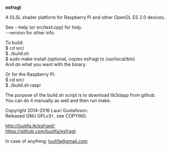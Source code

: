 **esfragt**

A GLSL shader platform for Raspberry Pi and other OpenGL ES 2.0 devices.

See --help (or src/text.cpp) for help.  
--version for other info.

To build:  
    $ cd src/  
    $ ./build.sh  
    $ sudo make install (optional, copies esfragt to /usr/local/bin)  
    And do what you want with the binary.  

Or for the Raspberry Pi:  
    $ cd src/  
    $ ./build.sh raspi

The purpose of the build.sh script is to download lib3dapp from github.  
You can do it manually as well and then run make.

Copyright 2014-2016 Lauri Gustafsson.  
Released GNU GPLv3+, see COPYING.

<http://luutifa.tk/esfragt/>  
<https://github.com/luutifa/esfragt>

In case of anything: luutifa@gmail.com
